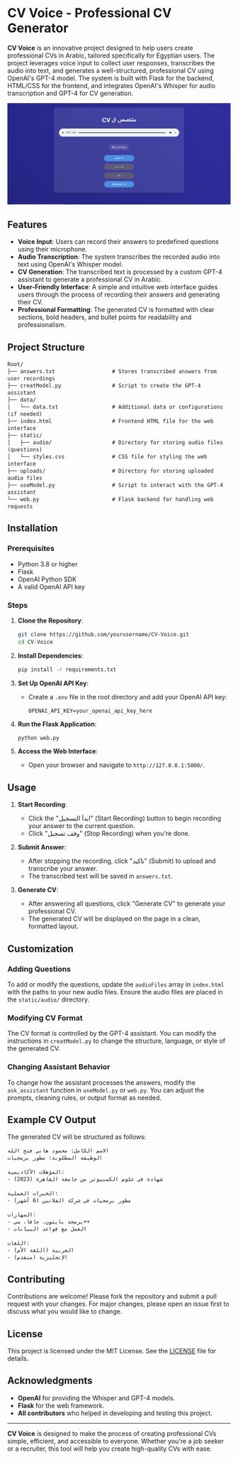 # CV Voice - Professional CV Generator

**CV Voice** is an innovative project designed to help users create professional CVs in Arabic, tailored specifically for Egyptian users. The project leverages voice input to collect user responses, transcribes the audio into text, and generates a well-structured, professional CV using OpenAI's GPT-4 model. The system is built with Flask for the backend, HTML/CSS for the frontend, and integrates OpenAI's Whisper for audio transcription and GPT-4 for CV generation.

![Web View](static/1.PNG)

## Features

- **Voice Input**: Users can record their answers to predefined questions using their microphone.
- **Audio Transcription**: The system transcribes the recorded audio into text using OpenAI's Whisper model.
- **CV Generation**: The transcribed text is processed by a custom GPT-4 assistant to generate a professional CV in Arabic.
- **User-Friendly Interface**: A simple and intuitive web interface guides users through the process of recording their answers and generating their CV.
- **Professional Formatting**: The generated CV is formatted with clear sections, bold headers, and bullet points for readability and professionalism.

## Project Structure

```
Root/
├── answers.txt                  # Stores transcribed answers from user recordings
├── creatModel.py                # Script to create the GPT-4 assistant
├── data/
│   └── data.txt                 # Additional data or configurations (if needed)
├── index.html                   # Frontend HTML file for the web interface
├── static/
│   ├── audio/                   # Directory for storing audio files (questions)
│   └── styles.css               # CSS file for styling the web interface
├── uploads/                     # Directory for storing uploaded audio files
├── useModel.py                  # Script to interact with the GPT-4 assistant
└── web.py                       # Flask backend for handling web requests
```

## Installation

### Prerequisites

- Python 3.8 or higher
- Flask
- OpenAI Python SDK
- A valid OpenAI API key

### Steps

1. **Clone the Repository**:
   ```bash
   git clone https://github.com/yourusername/CV-Voice.git
   cd CV-Voice
   ```

2. **Install Dependencies**:
   ```bash
   pip install -r requirements.txt
   ```

3. **Set Up OpenAI API Key**:
   - Create a `.env` file in the root directory and add your OpenAI API key:
     ```plaintext
     OPENAI_API_KEY=your_openai_api_key_here
     ```

4. **Run the Flask Application**:
   ```bash
   python web.py
   ```

5. **Access the Web Interface**:
   - Open your browser and navigate to `http://127.0.0.1:5000/`.

## Usage

1. **Start Recording**:
   - Click the "ابدأ التسجيل" (Start Recording) button to begin recording your answer to the current question.
   - Click "وقف تسجيل" (Stop Recording) when you're done.

2. **Submit Answer**:
   - After stopping the recording, click "تاكيد" (Submit) to upload and transcribe your answer.
   - The transcribed text will be saved in `answers.txt`.

3. **Generate CV**:
   - After answering all questions, click "Generate CV" to generate your professional CV.
   - The generated CV will be displayed on the page in a clean, formatted layout.

## Customization

### Adding Questions

To add or modify the questions, update the `audioFiles` array in `index.html` with the paths to your new audio files. Ensure the audio files are placed in the `static/audio/` directory.

### Modifying CV Format

The CV format is controlled by the GPT-4 assistant. You can modify the instructions in `creatModel.py` to change the structure, language, or style of the generated CV.

### Changing Assistant Behavior

To change how the assistant processes the answers, modify the `ask_assistant` function in `useModel.py` or `web.py`. You can adjust the prompts, cleaning rules, or output format as needed.

## Example CV Output

The generated CV will be structured as follows:

```
الاسم الكامل: محمود هاني فتح الله
الوظيفة المطلوبة: مطور برمجيات

المؤهلات الأكاديمية:
- شهادة في علوم الكمبيوتر من جامعة القاهرة (2023)

الخبرات العملية:
- مطور برمجيات في شركة الفلانين (6 أشهر)

المهارات:
- برمجة بايثون، جافا، سي++
- العمل مع قواعد البيانات

اللغات:
- العربية (اللغة الأم)
- الإنجليزية (متقدم)
```

## Contributing

Contributions are welcome! Please fork the repository and submit a pull request with your changes. For major changes, please open an issue first to discuss what you would like to change.

## License

This project is licensed under the MIT License. See the [LICENSE](LICENSE) file for details.

## Acknowledgments

- **OpenAI** for providing the Whisper and GPT-4 models.
- **Flask** for the web framework.
- **All contributors** who helped in developing and testing this project.

---

**CV Voice** is designed to make the process of creating professional CVs simple, efficient, and accessible to everyone. Whether you're a job seeker or a recruiter, this tool will help you create high-quality CVs with ease.

<!-- auto edit #56 -->
